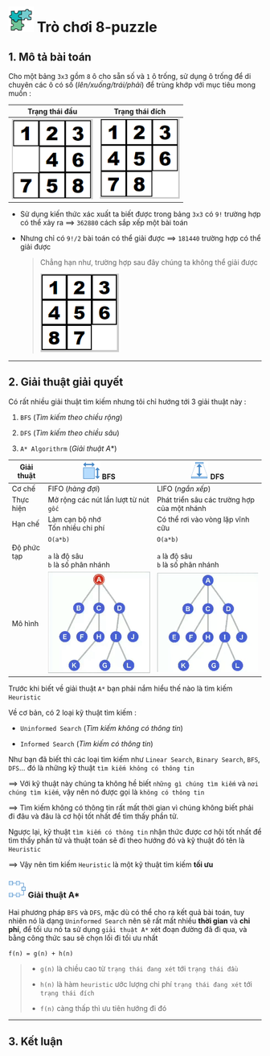 # <img title="" src="https://raw.githubusercontent.com/Zenfection/Image/master/2021/05/16-14-55-43-icons8_big_puzzle_512px_1.png" alt="icons8_big_puzzle_512px_1.png" width="50"> Trò chơi 8-puzzle

## 1. Mô tả bài toán

Cho một bảng `3x3` gồm `8` ô cho sẵn số và `1` ô trống, sử dụng ô trống để di chuyên các ô có số (*lên/xuống/trái/phải*) để trùng khớp với mục tiêu mong muốn : 

| Trạng thái đầu                                                                                                                                                                             | Trạng thái đích                                                                                                                                                                            |
| ------------------------------------------------------------------------------------------------------------------------------------------------------------------------------------------ | ------------------------------------------------------------------------------------------------------------------------------------------------------------------------------------------ |
| <img title="" src="https://raw.githubusercontent.com/Zenfection/Image/master/2021/05/16-15-06-36-Screenshot%202021-05-16%20150625.png" alt="Screenshot 2021-05-16 150625.png" width="161"> | <img title="" src="https://raw.githubusercontent.com/Zenfection/Image/master/2021/05/16-15-07-20-Screenshot%202021-05-16%20150711.png" alt="Screenshot 2021-05-16 150711.png" width="159"> |

- Sử dụng kiến thức xác xuất ta biết được trong bảng `3x3` có `9!` trường hợp có thể xảy ra ==> `362880` cách sắp xếp một bài toán

- Nhưng chỉ có `9!/2` bài toán có thể giải được ==> `181440` trường hợp có thể giải được
  
  > Chẳng hạn như, trường hợp sau đây chúng ta không thể giải được
  > 
  > ![Screenshot 2021-05-16 151221.png](https://raw.githubusercontent.com/Zenfection/Image/master/2021/05/16-15-12-30-Screenshot%202021-05-16%20151221.png)

---

## 2. Giải thuật giải quyết

Có rất nhiều giải thuật tìm kiếm nhưng tôi chỉ hướng tới 3 giải thuật này : 

1. `BFS` (*Tìm kiếm theo chiều rộng*) 

2. `DFS` (*Tìm kiếm theo chiều sâu*)

3. `A* Algorithrm` (*Giải thuật A*\*)

| Giải thuật  | <img src="https://raw.githubusercontent.com/Zenfection/Image/master/2021/05/16-15-17-20-icons8_surface_512px.png" title="" alt="icons8_surface_512px.png" width="35"> BFS | <img title="" src="https://raw.githubusercontent.com/Zenfection/Image/master/2021/05/16-15-18-31-icons8_depth_512px_1.png" alt="icons8_depth_512px_1.png" width="35"> DFS |
| ----------- | ------------------------------------------------------------------------------------------------------------------------------------------------------------------------- | ------------------------------------------------------------------------------------------------------------------------------------------------------------------------- |
| Cơ chế      | FIFO (*hàng đợi*)                                                                                                                                                         | LIFO (*ngắn xếp*)                                                                                                                                                         |
| Thực hiện   | Mở rộng các nút lần lượt từ nút `gốc`                                                                                                                                     | Phát triển sâu các trường hợp của một nhánh                                                                                                                               |
| Hạn chế     | Làm cạn bộ nhớ<br>Tốn nhiều chi phí                                                                                                                                       | Có thể rơi vào vòng lặp vĩnh cữu<br>                                                                                                                                      |
| Độ phức tạp | `O(a*b)` <br><br>`a` là độ sâu<br>`b` là số phân nhánh                                                                                                                    | `O(a*b)` <br><br>`a` là độ sâu<br>`b` là số phân nhánh                                                                                                                    |
| Mô hình     | ![bfs_gif.gif](https://raw.githubusercontent.com/Zenfection/Image/master/2021/05/16-15-47-42-bfs_gif.gif)                                                                 | ![dfs_gif.gif](https://raw.githubusercontent.com/Zenfection/Image/master/2021/05/16-15-49-17-dfs_gif.gif)                                                                 |

Trước khi biết  về giải thuật `A*` bạn phải nắm hiểu thế nào là tìm kiếm `Heuristic`

Về cơ bản, có 2 loại kỹ thuật tìm kiếm : 

- `Uninformed Search` (*Tìm kiếm không có thông tin*)

- `Informed Search` (*Tìm kiếm có thông tin*)

Như bạn đã biết thì các loại tìm kiếm như `Linear Search`, `Binary Search`, `BFS`, `DFS`... đó là những kỹ thuật `tìm kiếm không có thông tin` 

==> Với kỹ thuật này chúng ta không hề biết `những gì chúng tìm kiếm` và `nơi chúng tìm kiếm`, vậy nên nó được gọi là `không có thông tin`

==> Tìm kiếm không có thông tin rất mất thời gian vì chúng không biết phải đi đâu và đâu là cơ hội tốt nhất để tìm thấy phần tử.

Ngược lại, kỹ thuật `tìm kiếm có thông tin` nhận thức được cơ hội tốt nhất để tìm thấy phần tử và thuật toán sẽ đi theo hướng đó và kỹ thuật đó tên là `Heuristic`

==> Vậy nên tìm kiếm `Heuristic` là một kỹ thuật tìm kiếm **tối ưu**

### <img src="https://raw.githubusercontent.com/Zenfection/Image/master/2021/05/16-15-19-51-icons8_flow_512px.png" title="" alt="icons8_flow_512px.png" width="35"> Giải thuật A*

Hai phương pháp `BFS` và `DFS`, mặc dù có thể cho ra kết quả bài toán, tuy nhiên nó là dạng `Uninformed Search` nên sẽ rất mất nhiều **thời gian** và **chi phí**, để tối ưu nó ta sử dụng `giải thuật A*` xét đoạn đường đã đi qua, và bằng công thức sau sẽ chọn lối đi tối ưu nhất 

```textile
f(n) = g(n) + h(n)
```

> - `g(n)` là chiều cao từ `trạng thái đang xét` tới `trạng thái đầu`
> 
> - `h(n)` là hàm `heuristic` ước lượng chi phí `trạng thái đang xét` tới `trạng thái đích`
> 
> - `f(n)` càng thấp thì ưu tiên hướng đi đó



---

## 3. Kết luận
